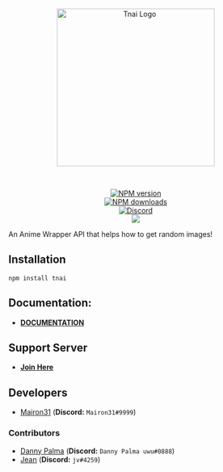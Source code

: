 <div align="center">
  <br />
  <p>
    <a href="https://discord.gg/b8kU5QX"><img src="https://cdn.discordapp.com/attachments/702047402328195152/761426522057343006/20200930_213752.png" width="312" alt="Tnai Logo" /></a>
  </p>
  <br />
  <p>
    <a href="https://www.npmjs.com/package/tnai"><img src="https://img.shields.io/npm/v/tnai.svg?logo=NPM&style=for-the-badge" alt="NPM version" /></a>
    <br />
    <a href="https://www.npmjs.com/package/tnai"><img src="https://img.shields.io/npm/dt/tnai.svg?style=for-the-badge" alt="NPM downloads" /></a>
    <br />
    <a href="https://discord.gg/b8kU5QX"><img src="https://img.shields.io/discord/619915844268326952?logo=Discord&color=%237289DA&label=Discord&style=for-the-badge" alt="Discord"></a>
    <br />
    <a href="https://npmjs.org/package/tnai"><img src="https://nodei.co/npm/tnai.png?compact=true"></a>
</p>
</div>
An Anime Wrapper API that helps how to get random images!


## Installation
```npm install tnai```

## Documentation:

* **[DOCUMENTATION](https://docs.tnai.ml)**

## Support Server 
* **[Join Here](https://discord.gg/2BQMYyV)**

## Developers
* [Mairon31](https://github.com/Mairon31) (**Discord:** `Mairon31#9999`)

### Contributors
* [Danny Palma](https://github.com/danny-palma) (**Discord:** `Danny Palma uwu#0888`)
* [Jean](https://github.com/JeanCarlosVR) (**Discord:** `jv#4259`)
